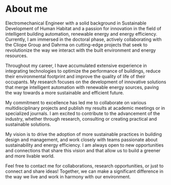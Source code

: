 # About me

Electromechanical Engineer with a solid background in Sustainable Development 
of Human Habitat and a passion for innovation in the field of intelligent 
building automation, renewable energy and energy efficiency. Currently, I am 
immersed in the doctoral phase, actively collaborating with the Cliope Group 
and Dahrma on cutting-edge projects that seek to revolutionize the way we 
interact with the built environment and energy resources.

Throughout my career, I have accumulated extensive experience in integrating 
technologies to optimize the performance of buildings, reduce their 
environmental footprint and improve the quality of life of their occupants. 
My research focuses on the development of innovative solutions that merge 
intelligent automation with renewable energy sources, paving the way 
towards a more sustainable and efficient future.

My commitment to excellence has led me to collaborate on various 
multidisciplinary projects and publish my results at academic meetings 
or in specialized journals. I am excited to contribute to the advancement 
of the industry, whether through research, consulting or creating practical 
and sustainable solutions.

My vision is to drive the adoption of more sustainable practices in building 
design and management, and work closely with teams passionate about 
sustainability and energy efficiency. I am always open to new opportunities 
and connections that share this vision and that allow us to build a greener 
and more livable world.

Feel free to contact me for collaborations, research opportunities, or just 
to connect and share ideas! Together, we can make a significant difference 
in the way we live and work in harmony with our environment.
